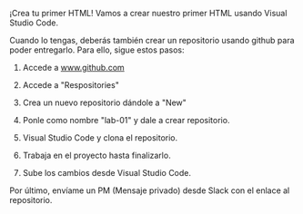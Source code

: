 ¡Crea tu primer HTML!
Vamos a crear nuestro primer HTML usando Visual Studio Code.

Cuando lo tengas, deberás también crear un repositorio usando github para poder entregarlo. Para ello, sigue estos pasos: 


1. Accede a www.github.com

2. Accede a "Respositories" 

3. Crea un nuevo repositorio dándole a "New"

4. Ponle como nombre "lab-01" y dale a crear repositorio. 

7. Visual Studio Code y clona el repositorio.

8. Trabaja en el proyecto hasta finalizarlo. 

9. Sube los cambios desde Visual Studio Code.


Por último, envíame un PM (Mensaje privado) desde Slack con el enlace al repositorio. 
